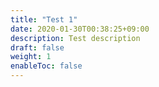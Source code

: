 ```yaml
---
title: "Test 1"
date: 2020-01-30T00:38:25+09:00
description: Test description
draft: false
weight: 1
enableToc: false
---
```

